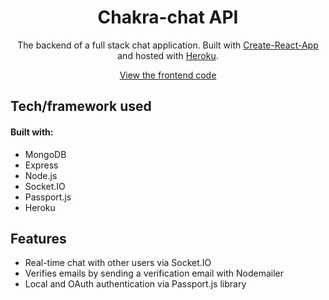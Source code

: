 <h1 align="center">
   Chakra-chat API
</h1>
<p align="center">
    The backend of a full stack chat application. Built with <a href="https://create-react-app.dev/" target="_blank" rel="noopener noreferrer">Create-React-App</a> and hosted with <a href="https://www.heroku.com" target="_blank" rel="noopener noreferrer">Heroku</a>.
</p>
<div align="center">

[View the frontend code](https://github.com/khoaHyh/chakra-chat)

</div>

## Tech/framework used
#### Built with:
  * MongoDB
  * Express
  * Node.js
  * Socket.IO
  * Passport.js
  * Heroku

## Features
  * Real-time chat with other users via Socket.IO
  * Verifies emails by sending a verification email with Nodemailer
  * Local and OAuth authentication via Passport.js library
